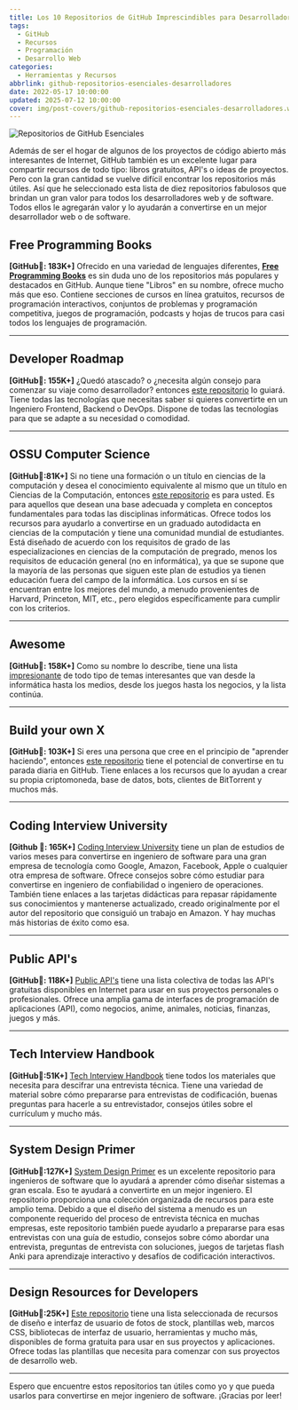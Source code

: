 ```yaml
---
title: Los 10 Repositorios de GitHub Imprescindibles para Desarrolladores
tags:
  - GitHub
  - Recursos
  - Programación
  - Desarrollo Web
categories:
  - Herramientas y Recursos
abbrlink: github-repositorios-esenciales-desarrolladores
date: 2022-05-17 10:00:00
updated: 2025-07-12 10:00:00
cover: img/post-covers/github-repositorios-esenciales-desarrolladores.webp
---
```


![Repositorios de GitHub Esenciales](/blog/img/post-covers/github-repositorios-esenciales-desarrolladores.webp)

Además de ser el hogar de algunos de los proyectos de código abierto más interesantes de Internet, GitHub también es un excelente lugar para compartir recursos de todo tipo: libros gratuitos, API's o ideas de proyectos. Pero con la gran cantidad se vuelve difícil encontrar los repositorios más útiles. Así que he seleccionado esta lista de diez repositorios fabulosos que brindan un gran valor para todos los desarrolladores web y de software. Todos ellos le agregarán valor y lo ayudarán a convertirse en un mejor desarrollador web o de software.

## Free Programming Books
**[GitHub🌟: 183K+]** Ofrecido en una variedad de lenguajes diferentes, [**Free Programming Books**](https://github.com/EbookFoundation/free-programming-books) es sin duda uno de los repositorios más populares y destacados en GitHub. Aunque tiene "Libros" en su nombre, ofrece mucho más que eso. Contiene secciones de cursos en línea gratuitos, recursos de programación interactivos, conjuntos de problemas y programación competitiva, juegos de programación, podcasts y hojas de trucos para casi todos los lenguajes de programación.

---

## Developer Roadmap
**[GitHub🌟: 155K+]** ¿Quedó atascado? o ¿necesita algún consejo para comenzar su viaje como desarrollador? entonces [este repositorio](https://github.com/kamranahmedse/developer-roadmap) lo guiará. Tiene todas las tecnologías que necesitas saber si quieres convertirte en un Ingeniero Frontend, Backend o DevOps. Dispone de todas las tecnologías para que se adapte a su necesidad o comodidad.

---

## OSSU Computer Science
**[GitHub🌟:81K+]** Si no tiene una formación o un título en ciencias de la computación y desea el conocimiento equivalente al mismo que un título en Ciencias de la Computación, entonces [este repositorio](https://github.com/ossu/computer-science) es para usted. Es para aquellos que desean una base adecuada y completa en conceptos fundamentales para todas las disciplinas informáticas. Ofrece todos los recursos para ayudarlo a convertirse en un graduado autodidacta en ciencias de la computación y tiene una comunidad mundial de estudiantes. Está diseñado de acuerdo con los requisitos de grado de las especializaciones en ciencias de la computación de pregrado, menos los requisitos de educación general (no en informática), ya que se supone que la mayoría de las personas que siguen este plan de estudios ya tienen educación fuera del campo de la informática. Los cursos en sí se encuentran entre los mejores del mundo, a menudo provenientes de Harvard, Princeton, MIT, etc., pero elegidos específicamente para cumplir con los criterios.

---

## Awesome
**[GitHub🌟: 158K+]** Como su nombre lo describe, tiene una lista [impresionante](https://github.com/sindresorhus/awesome) de todo tipo de temas interesantes que van desde la informática hasta los medios, desde los juegos hasta los negocios, y la lista continúa.

---

## Build your own X
**[GitHub🌟: 103K+]** Si eres una persona que cree en el principio de "aprender haciendo", entonces [este repositorio](https://github.com/danistefanovic/build-your-own-x) tiene el potencial de convertirse en tu parada diaria en GitHub. Tiene enlaces a los recursos que lo ayudan a crear su propia criptomoneda, base de datos, bots, clientes de BitTorrent y muchos más.

---

## Coding Interview University
**[Github 🌟: 165K+]** [Coding Interview University](https://github.com/jwasham/coding-interview-university) tiene un plan de estudios de varios meses para convertirse en ingeniero de software para una gran empresa de tecnología como Google, Amazon, Facebook, Apple o cualquier otra empresa de software. Ofrece consejos sobre cómo estudiar para convertirse en ingeniero de confiabilidad o ingeniero de operaciones. También tiene enlaces a las tarjetas didácticas para repasar rápidamente sus conocimientos y mantenerse actualizado, creado originalmente por el autor del repositorio que consiguió un trabajo en Amazon. Y hay muchas más historias de éxito como esa.

---

## Public API's
**[GitHub🌟: 118K+]** [Public API's](https://github.com/public-apis/public-apis) tiene una lista colectiva de todas las API's gratuitas disponibles en Internet para usar en sus proyectos personales o profesionales. Ofrece una amplia gama de interfaces de programación de aplicaciones (API), como negocios, anime, animales, noticias, finanzas, juegos y más.

---

## Tech Interview Handbook
**[GitHub🌟:51K+]** [Tech Interview Handbook](https://github.com/yangshun/tech-interview-handbook) tiene todos los materiales que necesita para descifrar una entrevista técnica. Tiene una variedad de material sobre cómo prepararse para entrevistas de codificación, buenas preguntas para hacerle a su entrevistador, consejos útiles sobre el currículum y mucho más.

---

## System Design Primer
**[GitHub🌟:127K+]** [System Design Primer](https://github.com/donnemartin/system-design-primer) es un excelente repositorio para ingenieros de software que lo ayudará a aprender cómo diseñar sistemas a gran escala. Eso te ayudará a convertirte en un mejor ingeniero. El repositorio proporciona una colección organizada de recursos para este amplio tema. Debido a que el diseño del sistema a menudo es un componente requerido del proceso de entrevista técnica en muchas empresas, este repositorio también puede ayudarlo a prepararse para esas entrevistas con una guía de estudio, consejos sobre cómo abordar una entrevista, preguntas de entrevista con soluciones, juegos de tarjetas flash Anki para aprendizaje interactivo y desafíos de codificación interactivos.

---

## Design Resources for Developers
**[GitHub🌟:25K+]** [Este repositorio](https://github.com/bradtraversy/design-resources-for-developers) tiene una lista seleccionada de recursos de diseño e interfaz de usuario de fotos de stock, plantillas web, marcos CSS, bibliotecas de interfaz de usuario, herramientas y mucho más, disponibles de forma gratuita para usar en sus proyectos y aplicaciones. Ofrece todas las plantillas que necesita para comenzar con sus proyectos de desarrollo web.

---

Espero que encuentre estos repositorios tan útiles como yo y que pueda usarlos para convertirse en mejor ingeniero de software. ¡Gracias por leer!